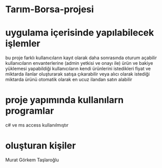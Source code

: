 # Tarım-Borsa-projesi


# uygulama içerisinde yapılabilecek işlemler
bu proje farklı kullanıcıların kayıt olarak daha sonrasında oturum açabilir
kullanıcıların envanterlerine (admin yetkisi ve onayı ile) ürün ve bakiye yüklemesi yapabildiği
kullanıcıların kendi ürünlerini  istedikleri fiyat ve miktarda ilanlar oluşturarak satışa çıkarabilir
veya alıcı olarak istediği miktarda ürünü otomatik olarak en ucuz ilandan satın alabilir

# proje yapımında kullanılarn programlar
c# ve ms access kullanılmıştır

# oluşturan kişiler
Murat Görkem Taşlaroğlu


